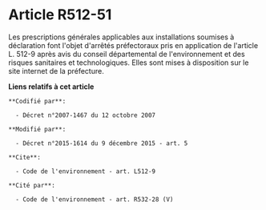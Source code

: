 # Article R512-51

Les prescriptions générales applicables aux installations soumises à déclaration font l'objet d'arrêtés préfectoraux pris en
application de l'article L. 512-9 après avis du conseil départemental de l'environnement et des risques sanitaires et
technologiques. Elles sont mises à disposition sur le site internet de la préfecture.

**Liens relatifs à cet article**

	**Codifié par**:

	  - Décret n°2007-1467 du 12 octobre 2007

	**Modifié par**:

	  - Décret n°2015-1614 du 9 décembre 2015 - art. 5

	**Cite**:

	  - Code de l'environnement - art. L512-9

	**Cité par**:

	  - Code de l'environnement - art. R532-28 (V)
